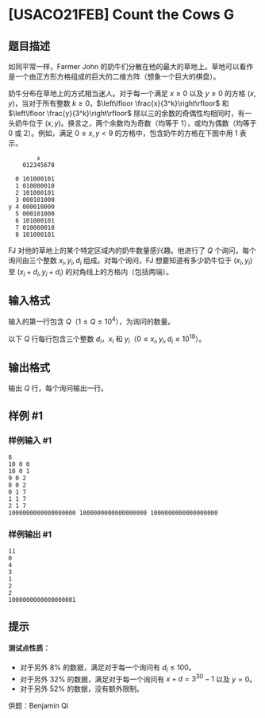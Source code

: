 # [USACO21FEB] Count the Cows G

## 题目描述

如同平常一样，Farmer John 的奶牛们分散在他的最大的草地上。草地可以看作是一个由正方形方格组成的巨大的二维方阵（想象一个巨大的棋盘）。 

奶牛分布在草地上的方式相当迷人。对于每一个满足 $x\ge 0$ 以及 $y\ge 0$ 的方格 $(x,y)$，当对于所有整数 $k\ge 0$，$\left\lfloor \frac{x}{3^k}\right\rfloor$ 和 $\left\lfloor \frac{y}{3^k}\right\rfloor$ 除以三的余数的奇偶性均相同时，有一头奶牛位于 $(x,y)$。换言之，两个余数均为奇数（均等于 $1$），或均为偶数（均等于 $0$ 或 $2$）。例如，满足 $0\le x,y<9$ 的方格中，包含奶牛的方格在下图中用 1 表示。

```
        x
    012345678

  0 101000101
  1 010000010
  2 101000101
  3 000101000
y 4 000010000
  5 000101000
  6 101000101
  7 010000010
  8 101000101
```

FJ 对他的草地上的某个特定区域内的奶牛数量感兴趣。他进行了 $Q$ 个询问，每个询问由三个整数 $x_i,y_i,d_i$ 组成。对每个询问，FJ 想要知道有多少奶牛位于 $(x_i,y_i)$ 至 $(x_i+d_i,y_i+d_i)$ 的对角线上的方格内（包括两端）。


## 输入格式

输入的第一行包含 $Q$（$1\le Q\le 10^4$），为询问的数量。

以下 $Q$ 行每行包含三个整数 $d_i$，$x_i$ 和 $y_i$（$0\le x_i,y_i,d_i\le 10^{18}$）。


## 输出格式

输出 $Q$ 行，每个询问输出一行。

## 样例 #1

### 样例输入 #1
```
8
10 0 0
10 0 1
9 0 2
8 0 2
0 1 7
1 1 7
2 1 7
1000000000000000000 1000000000000000000 1000000000000000000
```

### 样例输出 #1

```
11
0
4
3
1
2
2
1000000000000000001
```

## 提示

#### 测试点性质：

 - 对于另外 $8\%$ 的数据，满足对于每一个询问有 $d_i\le 100$。
 - 对于另外 $32\%$ 的数据，满足对于每一个询问有 $x+d=3^{30}-1$ 以及 $y=0$。
 - 对于另外 $52\%$ 的数据，没有额外限制。

供题：Benjamin Qi
